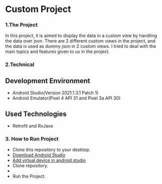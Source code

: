 # Custom Project

### 1.The Project

In this project, it is aimed to display the data in a custom view by handling the data over json. There are 2 different custom views in the project, and the data is used as dummy json in 2 custom views. I tried to deal with the main topics and features given to us in the project. 

### 2.Technical

**Development Environment**
-------------
- Android Studio(Version 2021.1.3.1 Patch 1) 
- Android Emulator(Pixel 4 API 31 and Pixel 3a API 30) 

**Used Technologies**
-------------
- Retrofit and RxJava

### 3. How to Run Project

-	Clone this repository to your desktop.
-	[Download Android Studio]( https://developer.android.com/studio)
- [Add virtual device in android studio](https://developer.android.com/studio/run/managing-avds)
-	Clone repository.
- 
-	Run the Project.



